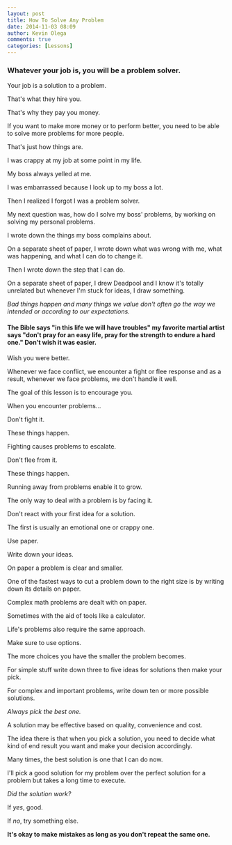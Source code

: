 ```yaml
---
layout: post
title: How To Solve Any Problem
date: 2014-11-03 08:09
author: Kevin Olega
comments: true
categories: [Lessons]
---
```


### Whatever your job is, you will be a problem solver. 

Your job is a solution to a problem. 

That's what they hire you. 

That's why they pay you money. 

If you want to make more money or to perform better, you need to be able to solve more problems for more people. 

That's just how things are.

I was crappy at my job at some point in my life. 

My boss always yelled at me. 

I was embarrassed because I look up to my boss a lot. 

Then I realized I forgot I was a problem solver. 

My next question was, how do I solve my boss' problems, by working on solving my personal problems. 

I wrote down the things my boss complains about. 

On a separate sheet of paper, I wrote down what was wrong with me, what was happening, and what I can do to change it. 

Then I wrote down the step that I can do. 

On a separate sheet of paper, I drew Deadpool and I know it's totally unrelated but whenever I'm stuck for ideas, I draw something.

*Bad things happen and many things we value don't often go the way we intended or according to our expectations.*


#### The Bible says "in this life we will have troubles" my favorite martial artist says "don't pray for an easy life, pray for the strength to endure a hard one." Don't wish it was easier. 

Wish you were better.

Whenever we face conflict, we encounter a fight or flee response and as a result, whenever we face problems, we don't handle it well. 

The goal of this lesson is to encourage you. 

When you encounter problems...

Don't fight it. 

These things happen. 

Fighting causes problems to escalate.

Don't flee from it. 

These things happen. 

Running away from problems enable it to grow.

The only way to deal with a problem is by facing it.

Don't react with your first idea for a solution. 

The first is usually an emotional one or crappy one.

Use paper. 

Write down your ideas. 

On paper a problem is clear and smaller. 

One of the fastest ways to cut a problem down to the right size is by writing down its details on paper.

Complex math problems are dealt with on paper. 

Sometimes with the aid of tools like a calculator. 

Life's problems also require the same approach.

Make sure to use options. 

The more choices you have the smaller the problem becomes.

For simple stuff write down three to five ideas for solutions then make your pick.

For complex and important problems, write down ten or more possible solutions.

*Always pick the best one.*

A solution may be effective based on quality, convenience and cost.

The idea there is that when you pick a solution, you need to decide what kind of end result you want and make your decision accordingly.

Many times, the best solution is one that I can do now.

I'll pick a good solution for my problem over the perfect solution for a problem but takes a long time to execute.

*Did the solution work?* 

If *yes*, good. 

If *no*, try something else.

**It's okay to make mistakes as long as you don't repeat the same one.**

